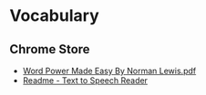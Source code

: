 # Vocabulary


## Chrome Store

- [Word Power Made Easy By Norman Lewis.pdf](https://hostnezt.com/cssfiles/english/Word%20Power%20Made%20Easy%20By%20Norman%20Lewis.pdf)
- [Readme - Text to Speech Reader](https://chrome.google.com/webstore/detail/readme-text-to-speech-rea/npdkkcjlmhcnnaoobfdjndibfkkhhdfn/related?utm_source=chrome-ntp-icon)